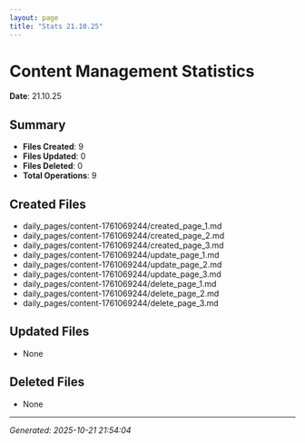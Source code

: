 ```yaml
---
layout: page
title: "Stats 21.10.25"
---
```


# Content Management Statistics

**Date**: 21.10.25

## Summary

- **Files Created**: 9
- **Files Updated**: 0  
- **Files Deleted**: 0
- **Total Operations**: 9

## Created Files

- daily_pages/content-1761069244/created_page_1.md
- daily_pages/content-1761069244/created_page_2.md
- daily_pages/content-1761069244/created_page_3.md
- daily_pages/content-1761069244/update_page_1.md
- daily_pages/content-1761069244/update_page_2.md
- daily_pages/content-1761069244/update_page_3.md
- daily_pages/content-1761069244/delete_page_1.md
- daily_pages/content-1761069244/delete_page_2.md
- daily_pages/content-1761069244/delete_page_3.md

## Updated Files

- None

## Deleted Files

- None

---
*Generated: 2025-10-21 21:54:04*
